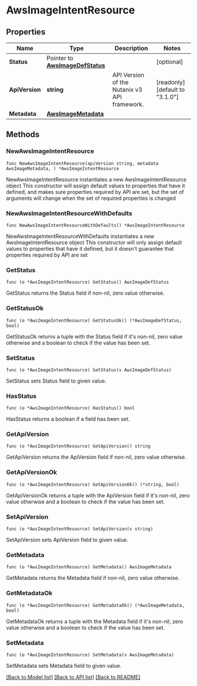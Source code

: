 # AwsImageIntentResource

## Properties

Name | Type | Description | Notes
------------ | ------------- | ------------- | -------------
**Status** | Pointer to [**AwsImageDefStatus**](AwsImageDefStatus.md) |  | [optional] 
**ApiVersion** | **string** | API Version of the Nutanix v3 API framework. | [readonly] [default to "3.1.0"]
**Metadata** | [**AwsImageMetadata**](AwsImageMetadata.md) |  | 

## Methods

### NewAwsImageIntentResource

`func NewAwsImageIntentResource(apiVersion string, metadata AwsImageMetadata, ) *AwsImageIntentResource`

NewAwsImageIntentResource instantiates a new AwsImageIntentResource object
This constructor will assign default values to properties that have it defined,
and makes sure properties required by API are set, but the set of arguments
will change when the set of required properties is changed

### NewAwsImageIntentResourceWithDefaults

`func NewAwsImageIntentResourceWithDefaults() *AwsImageIntentResource`

NewAwsImageIntentResourceWithDefaults instantiates a new AwsImageIntentResource object
This constructor will only assign default values to properties that have it defined,
but it doesn't guarantee that properties required by API are set

### GetStatus

`func (o *AwsImageIntentResource) GetStatus() AwsImageDefStatus`

GetStatus returns the Status field if non-nil, zero value otherwise.

### GetStatusOk

`func (o *AwsImageIntentResource) GetStatusOk() (*AwsImageDefStatus, bool)`

GetStatusOk returns a tuple with the Status field if it's non-nil, zero value otherwise
and a boolean to check if the value has been set.

### SetStatus

`func (o *AwsImageIntentResource) SetStatus(v AwsImageDefStatus)`

SetStatus sets Status field to given value.

### HasStatus

`func (o *AwsImageIntentResource) HasStatus() bool`

HasStatus returns a boolean if a field has been set.

### GetApiVersion

`func (o *AwsImageIntentResource) GetApiVersion() string`

GetApiVersion returns the ApiVersion field if non-nil, zero value otherwise.

### GetApiVersionOk

`func (o *AwsImageIntentResource) GetApiVersionOk() (*string, bool)`

GetApiVersionOk returns a tuple with the ApiVersion field if it's non-nil, zero value otherwise
and a boolean to check if the value has been set.

### SetApiVersion

`func (o *AwsImageIntentResource) SetApiVersion(v string)`

SetApiVersion sets ApiVersion field to given value.


### GetMetadata

`func (o *AwsImageIntentResource) GetMetadata() AwsImageMetadata`

GetMetadata returns the Metadata field if non-nil, zero value otherwise.

### GetMetadataOk

`func (o *AwsImageIntentResource) GetMetadataOk() (*AwsImageMetadata, bool)`

GetMetadataOk returns a tuple with the Metadata field if it's non-nil, zero value otherwise
and a boolean to check if the value has been set.

### SetMetadata

`func (o *AwsImageIntentResource) SetMetadata(v AwsImageMetadata)`

SetMetadata sets Metadata field to given value.



[[Back to Model list]](../README.md#documentation-for-models) [[Back to API list]](../README.md#documentation-for-api-endpoints) [[Back to README]](../README.md)


